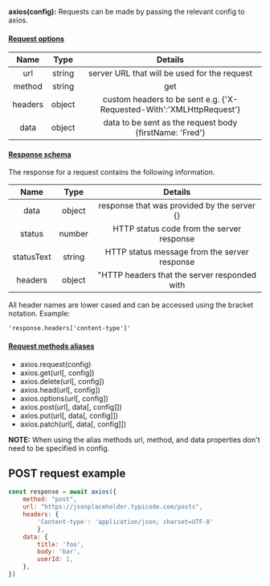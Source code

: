 **axios(config):** Requests can be made by passing the relevant config to axios.

#### [Request options](https://github.com/axios/axios#request-config)

**Name**|**Type**|**Details**
:-----:|:-----:|:-----:
url|string|server URL that will be used for the request
method|string|get | post | put | delete
headers|object|custom headers to be sent e.g. {'X-Requested-With':'XMLHttpRequest'}
data|object|data to be sent as the request body {firstName: 'Fred'}

#### [Response schema](https://github.com/axios/axios#response-schema)

The response for a request contains the following information.

**Name**|**Type**|**Details**
:-----:|:-----:|:-----:
data|object|response that was provided by the server {}
status|number|HTTP status code from the server response
statusText|string|HTTP status message from the server response
headers|object|"HTTP headers that the server responded with 


All header names are lower cased and can be accessed using the bracket notation.
Example:
```
'response.headers['content-type']'
```

#### [Request methods aliases](https://github.com/axios/axios#request-method-aliases)

-   axios.request(config)
-   axios.get(url[, config])
-   axios.delete(url[, config])
-   axios.head(url[, config])
-   axios.options(url[, config])
-   axios.post(url[, data[, config]])
-   axios.put(url[, data[, config]])
-   axios.patch(url[, data[, config]])

**NOTE:** When using the alias methods url, method, and data properties don't need to be specified in config.

## POST request example

```javascript
const response = await axios({
	method: "post",
	url: "https://jsonplaceholder.typicode.com/posts",
	headers: {
		'Content-type': 'application/json; charset=UTF-8'
		},
	data: {
		title: 'foo',
		body: 'bar',
		userId: 1,
	},
})
```

